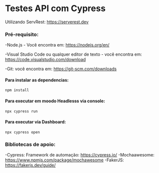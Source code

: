 # Testes API com Cypress

Utilizando ServRest: https://serverest.dev

### Pré-requisito:

-Node.js - Você encontra em: https://nodejs.org/en/

-Visual Studio Code ou qualquer editor de texto - você encontra em: https://code.visualstudio.com/download

-Git: você encontra em: https://git-scm.com/downloads


#### Para instalar as dependencias:
```
npm install 
```

#### Para executar em moodo Headlesss via console:
```
npx cypress run
```

#### Para executar via Dashboard:
```
npx cypress open 
```

### Bibliotecas de apoio:
-Cypress: Framework de automação: https://cypress.io/
-Mochaawesome: https://www.npmjs.com/package/mochawesome
-FakerJS: https://fakerjs.dev/guide/
